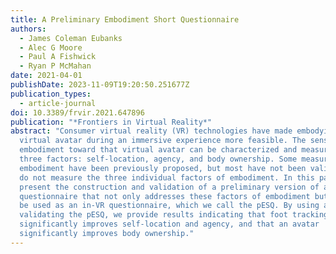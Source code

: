 ```yaml
---
title: A Preliminary Embodiment Short Questionnaire
authors:
  - James Coleman Eubanks
  - Alec G Moore
  - Paul A Fishwick
  - Ryan P McMahan
date: 2021-04-01
publishDate: 2023-11-09T19:20:50.251677Z
publication_types:
  - article-journal
doi: 10.3389/frvir.2021.647896
publication: "*Frontiers in Virtual Reality*"
abstract: "Consumer virtual reality (VR) technologies have made embodying a
  virtual avatar during an immersive experience more feasible. The sense of
  embodiment toward that virtual avatar can be characterized and measured along
  three factors: self-location, agency, and body ownership. Some measures of
  embodiment have been previously proposed, but most have not been validated or
  do not measure the three individual factors of embodiment. In this paper, we
  present the construction and validation of a preliminary version of a short
  questionnaire that not only addresses these factors of embodiment but can also
  be used as an in-VR questionnaire, which we call the pESQ. By using and
  validating the pESQ, we provide results indicating that foot tracking
  significantly improves self-location and agency, and that an avatar
  significantly improves body ownership."
---
```


